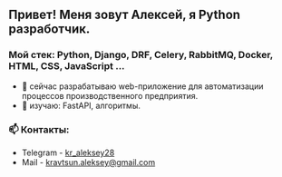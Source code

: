 ## Привет! Меня зовут Алексей, я Python разработчик.


### Мой стек: Python, Django, DRF, Celery, RabbitMQ, Docker, HTML, CSS, JavaScript ...


- 🔭 сейчас разрабатываю web-приложение для автоматизации процессов производственного предприятия.
- 🌱 изучаю: FastAPI, алгоритмы.


### 📫 Контакты:
- Telegram - <a href="https://t.me/kr_aleksey28" target="_blank">kr_aleksey28</a>
- Mail - [kravtsun.aleksey@gmail.com](mailto:kravtsun.aleksey@gmail.com)


<!--
**kr-aleksey/kr-aleksey** is a ✨ _special_ ✨ repository because its `README.md` (this file) appears on your GitHub profile.

Here are some ideas to get you started:

- 🔭 I’m currently working on ...
- 🌱 I’m currently learning ...
- 👯 I’m looking to collaborate on ...
- 🤔 I’m looking for help with ...
- 💬 Ask me about ...
- 📫 How to reach me: ...
- 😄 Pronouns: ...
- ⚡ Fun fact: ...
-->
